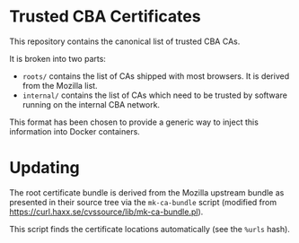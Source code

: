# Trusted CBA Certificates

This repository contains the canonical list of trusted CBA CAs.

It is broken into two parts:
- `roots/` contains the list of CAs shipped with most browsers. It is derived
  from the Mozilla list.
- `internal/` contains the list of CAs which need to be trusted by software
  running on the internal CBA network.

This format has been chosen to provide a generic way to inject this information
into Docker containers.

# Updating
The root certificate bundle is derived from the Mozilla upstream bundle as
presented in their source tree via the `mk-ca-bundle` script
(modified from https://curl.haxx.se/cvssource/lib/mk-ca-bundle.pl).

This script finds the certificate locations automatically (see the `%urls` hash).
